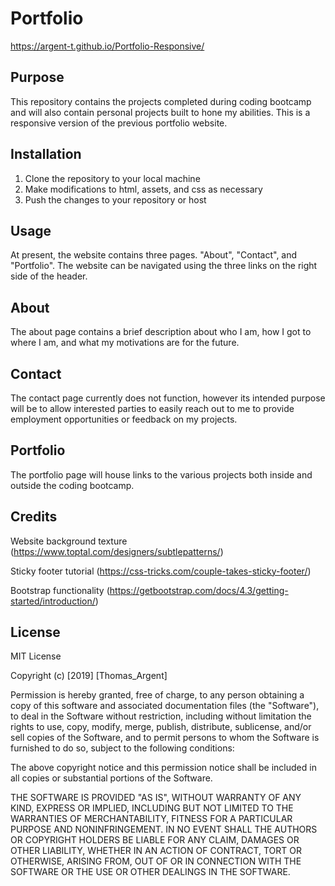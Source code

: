 # Portfolio
https://argent-t.github.io/Portfolio-Responsive/

## Purpose

This repository contains the projects completed during coding bootcamp and will also contain personal projects built to hone my abilities. 
This is a responsive version of the previous portfolio website. 

## Installation

1. Clone the repository to your local machine
2. Make modifications to html, assets, and css as necessary
3. Push the changes to your repository or host 

## Usage
At present, the website contains three pages. "About", "Contact", and "Portfolio". 
The website can be navigated using the three links on the right side of the header.

## About
The about page contains a brief description about who I am, how I got to where I am, and what my motivations are for the future. 

## Contact
The contact page currently does not function, however its intended purpose will be to allow interested parties to easily reach out to me to provide employment opportunities or feedback on my projects.

## Portfolio
The portfolio page will house links to the various projects both inside and outside the coding bootcamp. 

## Credits
Website background texture (https://www.toptal.com/designers/subtlepatterns/)

Sticky footer tutorial (https://css-tricks.com/couple-takes-sticky-footer/)

Bootstrap functionality (https://getbootstrap.com/docs/4.3/getting-started/introduction/)

## License
MIT License

Copyright (c) [2019] [Thomas_Argent]

Permission is hereby granted, free of charge, to any person obtaining a copy
of this software and associated documentation files (the "Software"), to deal
in the Software without restriction, including without limitation the rights
to use, copy, modify, merge, publish, distribute, sublicense, and/or sell
copies of the Software, and to permit persons to whom the Software is
furnished to do so, subject to the following conditions:

The above copyright notice and this permission notice shall be included in all
copies or substantial portions of the Software.

THE SOFTWARE IS PROVIDED "AS IS", WITHOUT WARRANTY OF ANY KIND, EXPRESS OR
IMPLIED, INCLUDING BUT NOT LIMITED TO THE WARRANTIES OF MERCHANTABILITY,
FITNESS FOR A PARTICULAR PURPOSE AND NONINFRINGEMENT. IN NO EVENT SHALL THE
AUTHORS OR COPYRIGHT HOLDERS BE LIABLE FOR ANY CLAIM, DAMAGES OR OTHER
LIABILITY, WHETHER IN AN ACTION OF CONTRACT, TORT OR OTHERWISE, ARISING FROM,
OUT OF OR IN CONNECTION WITH THE SOFTWARE OR THE USE OR OTHER DEALINGS IN THE
SOFTWARE.
